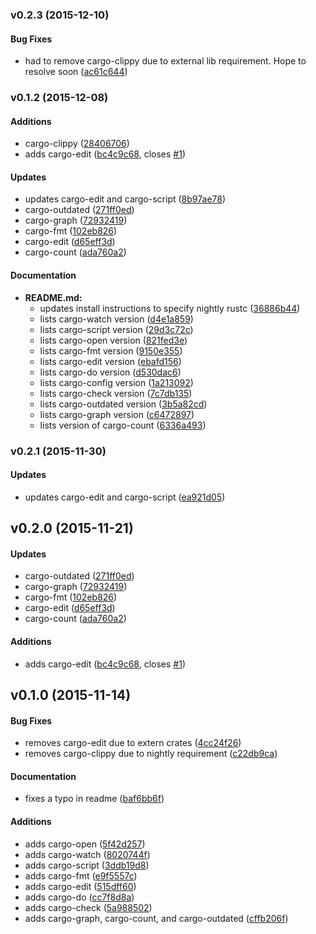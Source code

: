 <a name="v0.2.3"></a>
### v0.2.3 (2015-12-10)

#### Bug Fixes

*   had to remove cargo-clippy due to external lib requirement. Hope to resolve soon ([ac61c644](https://github.com/kbknapp/cargo-extras/commit/ac61c644d76c98cfd726941ca2532244d4f55ff4))

<a name="v0.2.2"></a>
### v0.1.2 (2015-12-08)


#### Additions

*   cargo-clippy ([28406706](https://github.com/kbknapp/cargo-extras/commit/284067061bf597627ff19f3477336fa290271551))
*   adds cargo-edit ([bc4c9c68](https://github.com/kbknapp/cargo-extras/commit/bc4c9c6842cdb5114c6df050e40f58dfc936d50e), closes [#1](https://github.com/kbknapp/cargo-extras/issues/1))

#### Updates

*   updates cargo-edit and cargo-script ([8b97ae78](https://github.com/kbknapp/cargo-extras/commit/8b97ae785e5deab8378549f8ed77319e8c9e2a5a))
*   cargo-outdated ([271ff0ed](https://github.com/kbknapp/cargo-extras/commit/271ff0edb59b881dc6cf816ffd594f191a5faa61))
*   cargo-graph ([72932419](https://github.com/kbknapp/cargo-extras/commit/72932419da475f91e4923d0d5c5c519b582076a1))
*   cargo-fmt ([102eb826](https://github.com/kbknapp/cargo-extras/commit/102eb826aa0997476723b238f3366e21655bef0b))
*   cargo-edit ([d65eff3d](https://github.com/kbknapp/cargo-extras/commit/d65eff3daf071888640c6bdd7c60a8b5113b5786))
*   cargo-count ([ada760a2](https://github.com/kbknapp/cargo-extras/commit/ada760a287ae328fdaa502a562e860824f4b74c2))

#### Documentation

* **README.md:**
  *  updates install instructions to specify nightly rustc ([36886b44](https://github.com/kbknapp/cargo-extras/commit/36886b441a2a749f3bca154af1ca5410233be657))
  *  lists cargo-watch version ([d4e1a859](https://github.com/kbknapp/cargo-extras/commit/d4e1a8592020e32544acc24074f043cac780f683))
  *  lists cargo-script version ([29d3c72c](https://github.com/kbknapp/cargo-extras/commit/29d3c72c4351fc3d68dcfe0ea2eb716de726087f))
  *  lists cargo-open version ([821fed3e](https://github.com/kbknapp/cargo-extras/commit/821fed3e8853d5cc54a5265cd9a15e5fa1bd16aa))
  *  lists cargo-fmt version ([9150e355](https://github.com/kbknapp/cargo-extras/commit/9150e355ac75c410f50e6ec46c0f5bfd48335987))
  *  lists cargo-edit version ([ebafd156](https://github.com/kbknapp/cargo-extras/commit/ebafd15632201a57b3da9f374a3cbfdbc6a24911))
  *  lists cargo-do version ([d530dac6](https://github.com/kbknapp/cargo-extras/commit/d530dac637a9fbe90771d488f60fc50b05a45afa))
  *  lists cargo-config version ([1a213092](https://github.com/kbknapp/cargo-extras/commit/1a2130925d3a551f23074c78593ad5281d54bc04))
  *  lists cargo-check version ([7c7db135](https://github.com/kbknapp/cargo-extras/commit/7c7db135887ebf17af7b9974017c8b9f82965077))
  *  lists cargo-outdated version ([3b5a82cd](https://github.com/kbknapp/cargo-extras/commit/3b5a82cd0efb58a8b5ace093faf8f87da7498bd2))
  *  lists cargo-graph version ([c6472897](https://github.com/kbknapp/cargo-extras/commit/c6472897fa079f0ae8725e7027fc549fdafd3703))
  *  lists version of cargo-count ([6336a493](https://github.com/kbknapp/cargo-extras/commit/6336a493a6d933fb2dda28b4dff198a6dac34c74))



<a name="v0.2.1"></a>
### v0.2.1 (2015-11-30)


#### Updates

*   updates cargo-edit and cargo-script ([ea921d05](https://github.com/kbknapp/cargo-extras/commit/ea921d0548cfe332358d43920b4c40cdb88be556))



<a name="v0.2.0"></a>
## v0.2.0 (2015-11-21)


#### Updates

*   cargo-outdated ([271ff0ed](https://github.com/kbknapp/cargo-extras/commit/271ff0edb59b881dc6cf816ffd594f191a5faa61))
*   cargo-graph ([72932419](https://github.com/kbknapp/cargo-extras/commit/72932419da475f91e4923d0d5c5c519b582076a1))
*   cargo-fmt ([102eb826](https://github.com/kbknapp/cargo-extras/commit/102eb826aa0997476723b238f3366e21655bef0b))
*   cargo-edit ([d65eff3d](https://github.com/kbknapp/cargo-extras/commit/d65eff3daf071888640c6bdd7c60a8b5113b5786))
*   cargo-count ([ada760a2](https://github.com/kbknapp/cargo-extras/commit/ada760a287ae328fdaa502a562e860824f4b74c2))

#### Additions

*   adds cargo-edit ([bc4c9c68](https://github.com/kbknapp/cargo-extras/commit/bc4c9c6842cdb5114c6df050e40f58dfc936d50e), closes [#1](https://github.com/kbknapp/cargo-extras/issues/1))



<a name="v0.1.0"></a>
## v0.1.0 (2015-11-14)


#### Bug Fixes

*   removes cargo-edit due to extern crates ([4cc24f26](https://github.com/kbknapp/cargo-extras/commit/4cc24f260f568e6d8231c5e99cac9c251c6d874e))
*   removes cargo-clippy due to nightly requirement ([c22db9ca](https://github.com/kbknapp/cargo-extras/commit/c22db9cab2375eef9bf6e1b00dfb69009d7c8e8d))

#### Documentation

*   fixes a typo in readme ([baf6bb6f](https://github.com/kbknapp/cargo-extras/commit/baf6bb6f068eb632956495c99884f70c03f94427))

#### Additions

*   adds cargo-open ([5f42d257](https://github.com/kbknapp/cargo-extras/commit/5f42d257633b623edfb534c10685275884216d76))
*   adds cargo-watch ([8020744f](https://github.com/kbknapp/cargo-extras/commit/8020744f2285333ceb1befc0514e016639452955))
*   adds cargo-script ([3ddb19d8](https://github.com/kbknapp/cargo-extras/commit/3ddb19d8bb93c992dd1704cc249c1fd9b0d10918))
*   adds cargo-fmt ([e9f5557c](https://github.com/kbknapp/cargo-extras/commit/e9f5557ce191f0c6db905efd04f1cb3bfa927eb3))
*   adds cargo-edit ([515dff60](https://github.com/kbknapp/cargo-extras/commit/515dff601950e2077e338b183ac0e121fffb86fd))
*   adds cargo-do ([cc7f8d8a](https://github.com/kbknapp/cargo-extras/commit/cc7f8d8ab8d2b3e5170eacf81c798aa3a7c056f3))
*   adds cargo-check ([5a988502](https://github.com/kbknapp/cargo-extras/commit/5a988502e8f6d550332e580faa4fbeb43761576d))
*   adds cargo-graph, cargo-count, and cargo-outdated ([cffb206f](https://github.com/kbknapp/cargo-extras/commit/cffb206f6449117801e033f31e373e11fc9afed3))



